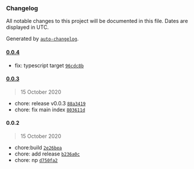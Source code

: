 ### Changelog

All notable changes to this project will be documented in this file. Dates are displayed in UTC.

Generated by [`auto-changelog`](https://github.com/CookPete/auto-changelog).

#### [0.0.4](https://github.com/JasKang/vite-plugin-vuedoc/compare/0.0.3...0.0.4)

- fix: typescript target [`96cdc8b`](https://github.com/JasKang/vite-plugin-vuedoc/commit/96cdc8b642a0a6a8c1bfd38095c49041307456dd)

#### [0.0.3](https://github.com/JasKang/vite-plugin-vuedoc/compare/0.0.2...0.0.3)

> 15 October 2020

- chore: release v0.0.3 [`88a3419`](https://github.com/JasKang/vite-plugin-vuedoc/commit/88a341918613c02e69233430d4207426080804ba)
- chore: fix main index [`803611d`](https://github.com/JasKang/vite-plugin-vuedoc/commit/803611dd0944f959413e940b170f3c0e6436bf8b)

#### 0.0.2

> 15 October 2020

- chore:build [`2e26bea`](https://github.com/JasKang/vite-plugin-vuedoc/commit/2e26bea9d36cb5292e659daf0e2983322c91e3bd)
- chore: add release [`b236a0c`](https://github.com/JasKang/vite-plugin-vuedoc/commit/b236a0c0e8b4d65bcc8b1b032cf2ec525e81cd9f)
- chore: np [`d750fa2`](https://github.com/JasKang/vite-plugin-vuedoc/commit/d750fa2bd4364290f37d96bb5c7b95f348b7ae3c)
